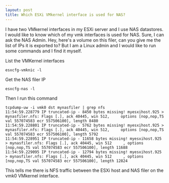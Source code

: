 ```yaml
---
layout: post
title: Which ESXi VMkernel interface is used for NAS?
---
```

I have two VMkernel interfaces in my ESXi server and I use NAS datastores. I would like to know which of my vmk interfaces is used for NAS. Sure, I can ask the NAS Admin. Hey, here's a volume on this filer, can you give me the list of IPs it is exported to? But I am a Linux admin and I would like to run some commands and I find it myself.

List the VMKernel interfaces

    esxcfg-vmknic -l

Get the NAS filer IP

    esxcfg-nas -l

Then I run this command 

    tcpdump-uw -i vmk0 dst mynasfiler | grep nfs
    11:54:59.228779 IP truncated-ip - 8450 bytes missing! myesxihost.925 > mynasfiler.nfs: Flags [.], ack 40445, win 512,     options [nop,nop,TS val 557074583 ecr 557506100], length 8480
    11:54:59.228801 IP truncated-ip - 5762 bytes missing! myesxihost.925 > mynasfiler.nfs: Flags [.], ack 40445, win 512,     options [nop,nop,TS val 557074583 ecr 557506100], length 5792
    11:54:59.228951 IP truncated-ip - 11658 bytes missing! myesxihost.925 > mynasfiler.nfs: Flags [.], ack 40445, win 512     , options [nop,nop,TS val 557074583 ecr 557506100], length 11688
    11:54:59.229095 IP truncated-ip - 12794 bytes missing! myesxihost.925 > mynasfiler.nfs: Flags [.], ack 40445, win 512     , options [nop,nop,TS val 557074583 ecr 557506100], length 12824

This tells me there is NFS traffic between the ESXi host and NAS filer on the vmk0 VMkernel interface. 
